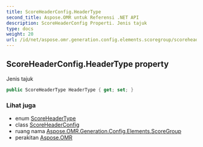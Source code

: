 ```yaml
---
title: ScoreHeaderConfig.HeaderType
second_title: Aspose.OMR untuk Referensi .NET API
description: ScoreHeaderConfig Properti. Jenis tajuk
type: docs
weight: 20
url: /id/net/aspose.omr.generation.config.elements.scoregroup/scoreheaderconfig/headertype/
---
```

## ScoreHeaderConfig.HeaderType property

Jenis tajuk

```csharp
public ScoreHeaderType HeaderType { get; set; }
```

### Lihat juga

* enum [ScoreHeaderType](../../../aspose.omr.generation.config.enums/scoreheadertype/)
* class [ScoreHeaderConfig](../)
* ruang nama [Aspose.OMR.Generation.Config.Elements.ScoreGroup](../../scoreheaderconfig/)
* perakitan [Aspose.OMR](../../../)


